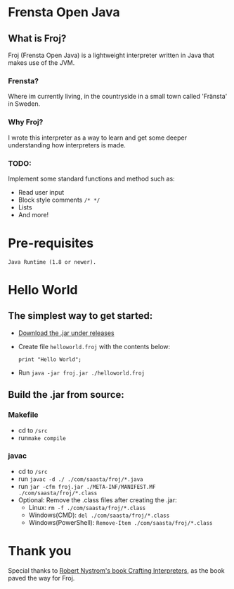 # Frensta Open Java

## What is Froj?

Froj (Frensta Open Java) is a lightweight interpreter written in Java that makes use of the JVM.

### Frensta?
Where im currently living, in the countryside in a small town called 'Fränsta' in Sweden.

### Why Froj?

I wrote this interpreter as a way to learn and get some deeper understanding how interpreters is made.

### TODO:

Implement some standard functions and method such as:
* Read user input
* Block style comments `/* */`
* Lists
* And more!

# Pre-requisites
    Java Runtime (1.8 or newer).


# Hello World
## The simplest way to get started:
* [Download the .jar under releases](https://github.com/jsaasta/Froj/releases/tag/stable)
* Create file ``helloworld.froj`` with the contents below:

      print "Hello World";

* Run ``java -jar froj.jar ./helloworld.froj``


## Build the .jar from source:

### Makefile

* cd to ``/src``
* run``make compile``

### javac
* cd to `/src`
* run `javac -d ./ ./com/saasta/froj/*.java`
* run `jar -cfm froj.jar ./META-INF/MANIFEST.MF ./com/saasta/froj/*.class`
* Optional: Remove the .class files after creating the .jar:
  * Linux: `rm -f ./com/saasta/froj/*.class`
  * Windows(CMD): `del ./com/saasta/froj/*.class`
  * Windows(PowerShell): `Remove-Item ./com/saasta/froj/*.class`


# Thank you
Special thanks to [Robert Nystrom's book Crafting Interpreters](https://craftinginterpreters.com), as the book paved the way for Froj.